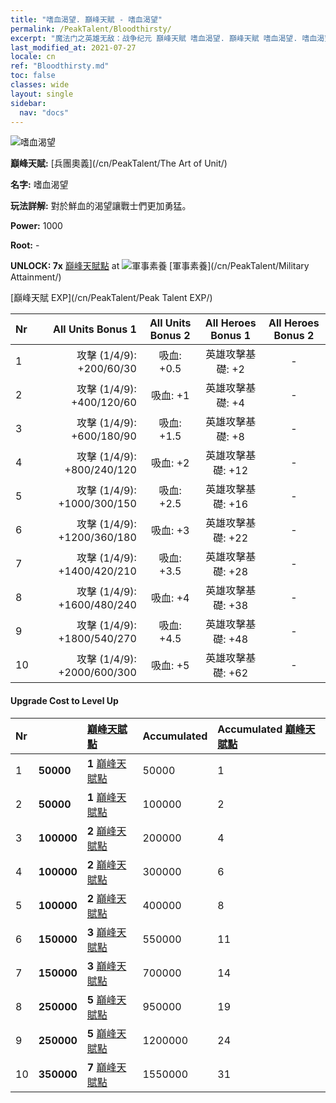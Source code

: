 ```yaml
---
title: "嗜血渴望. 巔峰天賦 - 嗜血渴望"
permalink: /PeakTalent/Bloodthirsty/
excerpt: "魔法门之英雄无敌：战争纪元 巔峰天賦 嗜血渴望. 巔峰天賦 嗜血渴望. 嗜血渴望"
last_modified_at: 2021-07-27
locale: cn
ref: "Bloodthirsty.md"
toc: false
classes: wide
layout: single
sidebar:
  nav: "docs"
---
```


  ![嗜血渴望](/images/pt/talent_2005.png)

  **巔峰天賦:** [兵團奧義](/cn/PeakTalent/The Art of Unit/)

  **名字:** 嗜血渴望

  **玩法詳解:** 對於鮮血的渴望讓戰士們更加勇猛。

  **Power:** 1000

  **Root:** -

  **UNLOCK: 7x** [巔峰天賦點](/cn/Items/con_934/) at ![軍事素養](/images/pt/talent_2006.png) [軍事素養](/cn/PeakTalent/Military Attainment/)

  [巔峰天賦 EXP](/cn/PeakTalent/Peak Talent EXP/)

  | Nr | All Units Bonus 1 | All Units Bonus 2 | All Heroes Bonus 1 | All Heroes Bonus 2 |
  |:---|--------------:|:-------------:|:-------------:|:-------------:|
  | 1 | 攻擊 (1/4/9): +200/60/30 | 吸血: +0.5 | 英雄攻擊基礎: +2 | - |
  | 2 | 攻擊 (1/4/9): +400/120/60 | 吸血: +1 | 英雄攻擊基礎: +4 | - |
  | 3 | 攻擊 (1/4/9): +600/180/90 | 吸血: +1.5 | 英雄攻擊基礎: +8 | - |
  | 4 | 攻擊 (1/4/9): +800/240/120 | 吸血: +2 | 英雄攻擊基礎: +12 | - |
  | 5 | 攻擊 (1/4/9): +1000/300/150 | 吸血: +2.5 | 英雄攻擊基礎: +16 | - |
  | 6 | 攻擊 (1/4/9): +1200/360/180 | 吸血: +3 | 英雄攻擊基礎: +22 | - |
  | 7 | 攻擊 (1/4/9): +1400/420/210 | 吸血: +3.5 | 英雄攻擊基礎: +28 | - |
  | 8 | 攻擊 (1/4/9): +1600/480/240 | 吸血: +4 | 英雄攻擊基礎: +38 | - |
  | 9 | 攻擊 (1/4/9): +1800/540/270 | 吸血: +4.5 | 英雄攻擊基礎: +48 | - |
  | 10 | 攻擊 (1/4/9): +2000/600/300 | 吸血: +5 | 英雄攻擊基礎: +62 | - |


#### Upgrade Cost to Level Up

  | Nr | <i class="fas fa-coins"/> | [巔峰天賦點](/cn/Items/con_934/) | Accumulated <i class="fas fa-coins"/> | Accumulated [巔峰天賦點](/cn/Items/con_934/) |
  |:---|:--------------|:-------------|:-------------|:-------------|
  | 1 | **50000** | **1** [巔峰天賦點](/cn/Items/con_934/) | 50000 | 1 |
  | 2 | **50000** | **1** [巔峰天賦點](/cn/Items/con_934/) | 100000 | 2 |
  | 3 | **100000** | **2** [巔峰天賦點](/cn/Items/con_934/) | 200000 | 4 |
  | 4 | **100000** | **2** [巔峰天賦點](/cn/Items/con_934/) | 300000 | 6 |
  | 5 | **100000** | **2** [巔峰天賦點](/cn/Items/con_934/) | 400000 | 8 |
  | 6 | **150000** | **3** [巔峰天賦點](/cn/Items/con_934/) | 550000 | 11 |
  | 7 | **150000** | **3** [巔峰天賦點](/cn/Items/con_934/) | 700000 | 14 |
  | 8 | **250000** | **5** [巔峰天賦點](/cn/Items/con_934/) | 950000 | 19 |
  | 9 | **250000** | **5** [巔峰天賦點](/cn/Items/con_934/) | 1200000 | 24 |
  | 10 | **350000** | **7** [巔峰天賦點](/cn/Items/con_934/) | 1550000 | 31 |
